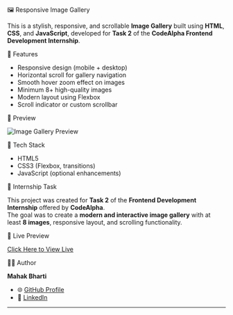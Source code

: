 🖼️ Responsive Image Gallery

This is a stylish, responsive, and scrollable **Image Gallery** built using **HTML**, **CSS**, and **JavaScript**, developed for **Task 2** of the **CodeAlpha Frontend Development Internship**.

🌟 Features

- Responsive design (mobile + desktop)
- Horizontal scroll for gallery navigation
- Smooth hover zoom effect on images
- Minimum 8+ high-quality images
- Modern layout using Flexbox
- Scroll indicator or custom scrollbar

📸 Preview

![Image Gallery Preview](https://drive.google.com/file/d/1Y8iVdHi7uk3bzWlItYaJceGKLwqUYZdN/view?usp=sharing)

 🔧 Tech Stack

- HTML5
- CSS3 (Flexbox, transitions)
- JavaScript (optional enhancements)

 🎯 Internship Task

This project was created for **Task 2** of the **Frontend Development Internship** offered by **CodeAlpha**.  
The goal was to create a **modern and interactive image gallery** with at least **8 images**, responsive layout, and scrolling functionality.

🔗 Live Preview

[Click Here to View Live](https://mahakbharti.github.io/image-gallery/)  

🙋‍♀️ Author

**Mahak Bharti**  
- 🌐 [GitHub Profile](https://github.com/Mahakbharti)  
- 📩 [LinkedIn](https://www.linkedin.com/in/mahak-bharti-40614a318/)

---

